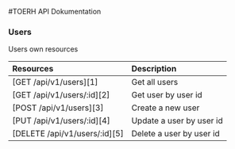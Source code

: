 #TOERH API Dokumentation






### Users
Users own resources

| Resources                             | Description                                           |
| :-------------------------------------|:------------------------------------------------------|
| [GET /api/v1/users][1]                | Get all users                                         |
| [GET /api/v1/users/:id][2]            | Get user by user id                                   |
| [POST /api/v1/users][3]               | Create a new user                                     |
| [PUT /api/v1/users/:id][4]            | Update a user by user id                              |
| [DELETE /api/v1/users/:id][5]         | Delete a user by user id                              |

